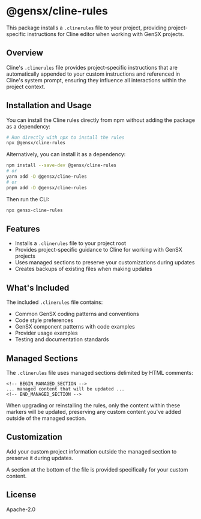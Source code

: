 # @gensx/cline-rules

This package installs a `.clinerules` file to your project, providing project-specific instructions for Cline editor when working with GenSX projects.

## Overview

Cline's `.clinerules` file provides project-specific instructions that are automatically appended to your custom instructions and referenced in Cline's system prompt, ensuring they influence all interactions within the project context.

## Installation and Usage

You can install the Cline rules directly from npm without adding the package as a dependency:

```bash
# Run directly with npx to install the rules
npx @gensx/cline-rules
```

Alternatively, you can install it as a dependency:

```bash
npm install --save-dev @gensx/cline-rules
# or
yarn add -D @gensx/cline-rules
# or
pnpm add -D @gensx/cline-rules
```

Then run the CLI:

```bash
npx gensx-cline-rules
```

## Features

- Installs a `.clinerules` file to your project root
- Provides project-specific guidance to Cline for working with GenSX projects
- Uses managed sections to preserve your customizations during updates
- Creates backups of existing files when making updates

## What's Included

The included `.clinerules` file contains:

- Common GenSX coding patterns and conventions
- Code style preferences
- GenSX component patterns with code examples
- Provider usage examples
- Testing and documentation standards

## Managed Sections

The `.clinerules` file uses managed sections delimited by HTML comments:

```
<!-- BEGIN_MANAGED_SECTION -->
... managed content that will be updated ...
<!-- END_MANAGED_SECTION -->
```

When upgrading or reinstalling the rules, only the content within these markers will be updated, preserving any custom content you've added outside of the managed section.

## Customization

Add your custom project information outside the managed section to preserve it during updates.

A section at the bottom of the file is provided specifically for your custom content.

## License

Apache-2.0